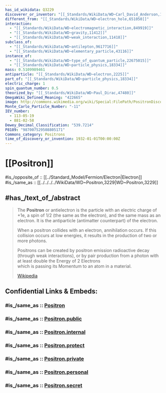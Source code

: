 ```yaml
---
has_id_wikidata: Q3229
discoverer_or_inventor: "[[_Standards/WikiData/WD~Carl_David_Anderson,169366]]"
different_from: "[[_Standards/WikiData/WD~electron_hole,651050]]"
interaction:
  - "[[_Standards/WikiData/WD~electromagnetic_interaction,849919]]"
  - "[[_Standards/WikiData/WD~gravity,11412]]"
  - "[[_Standards/WikiData/WD~weak_interaction,11418]]"
subclass_of:
  - "[[_Standards/WikiData/WD~antilepton,9617716]]"
  - "[[_Standards/WikiData/WD~elementary_particle,43116]]"
instance_of:
  - "[[_Standards/WikiData/WD~type_of_quantum_particle,22675015]]"
  - "[[_Standards/WikiData/WD~particle_physics,18334]]"
mass: 0.5109989461
antiparticle: "[[_Standards/WikiData/WD~electron,2225]]"
part_of: "[[_Standards/WikiData/WD~particle_physics,18334]]"
electric_charge: 1
spin_quantum_number: 0.5
theorized_by: "[[_Standards/WikiData/WD~Paul_Dirac,47480]]"
OmegaWiki_Defined_Meaning: "422665"
image: http://commons.wikimedia.org/wiki/Special:FilePath/PositronDiscovery.jpg
Monte_Carlo_Particle_Number: "-11"
IEV_number:
  - 113-05-19
  - 881-02-58
Dewey_Decimal_Classification: "539.7214"
P8189: "987007529508805171"
Commons_category: Positrons
time_of_discovery_or_invention: 1932-01-01T00:00:00Z
---
```


# [[Positron]] 

#is_/opposite_of ::  [[../Standard_Model/Fermion/Electron|Electron]]  
#is_/same_as :: [[../../../../WikiData/WD~Positron,3229|WD~Positron,3229]] 

## #has_/text_of_/abstract 

> The **Positron** or antielectron is the particle with an electric charge of +1e, 
> a spin of 1/2 (the same as the electron), and the same mass as an electron. 
> It is the antiparticle (antimatter counterpart) of the electron. 
> 
> When a positron collides with an electron, annihilation occurs. 
> If this collision occurs at low energies, it results in the production of two or more photons.
>
> Positrons can be created by positron emission radioactive decay (through weak interactions), 
> or by pair production from a photon with at least double the Energy of 2 Electrons  
> which is passing its Momentum to an atom in a material.
>
> [Wikipedia](https://en.wikipedia.org/wiki/Positron) 


## Confidential Links & Embeds: 

### #is_/same_as :: [Positron](/_Standards/Science/Physics/Antimatter/Positron.md) 

### #is_/same_as :: [Positron.public](/_public/Science/Physics/Antimatter/Positron.public.md) 

### #is_/same_as :: [Positron.internal](/_internal/Science/Physics/Antimatter/Positron.internal.md) 

### #is_/same_as :: [Positron.protect](/_protect/Science/Physics/Antimatter/Positron.protect.md) 

### #is_/same_as :: [Positron.private](/_private/Science/Physics/Antimatter/Positron.private.md) 

### #is_/same_as :: [Positron.personal](/_personal/Science/Physics/Antimatter/Positron.personal.md) 

### #is_/same_as :: [Positron.secret](/_secret/Science/Physics/Antimatter/Positron.secret.md)

